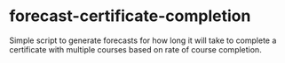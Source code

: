 # forecast-certificate-completion
Simple script to generate forecasts for how long it will take to complete a certificate with multiple courses based on rate of course completion.
